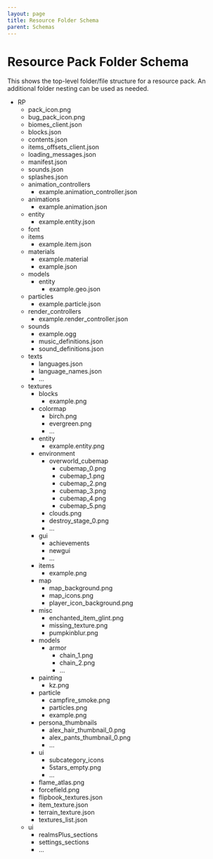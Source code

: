 ```yaml
---
layout: page
title: Resource Folder Schema
parent: Schemas
---
```


# Resource Pack Folder Schema

This shows the top-level folder/file structure for a resource pack. An additional folder nesting can be used as needed.

<!--
I also manually reordered, so files in the RP directory are at the top and the '...' "file" is at the bottom and looks like an image.

RP/manifest.json
RP/pack_icon.png
RP/sounds.json
RP/biomes_client.json
RP/animations/example.animation.json
RP/animation_controllers/example.animation_controller.json
RP/entity/example.entity.json
RP/models/entity/example.geo.json
RP/particles/example.particle.json
RP/items/example.item.json
RP/render_controllers/example.render_controller.json
RP/sounds/example.sound.ogg
RP/sounds/sound_definitions.json
RP/texts/languages.json
RP/textx/en_US.lang
RP/textures/item_texture.json
RP/textures/blocks/example.block.png
RP/textures/blocks/example.texture.variant.block/0.png
RP/textures/blocks/example.texture.variant.block/1.png
RP/textures/blocks/example.texture.variant.block/...
RP/textures/entity/example.entity.png
RP/textures/items/example.item.png
RP/textures/particle/example.particle.png
-->

<div markdown="0" class="folder-structure">
    <ul>
        <li><span class="folder">RP</span>
            <ul>
                <li><span class="image">pack_icon.png</span></li>
                <li><span class="image">bug_pack_icon.png</span></li>
                <li><span class="file">biomes_client.json</span></li>
                <li><span class="file">blocks.json</span></li>
                <li><span class="file">contents.json</span></li>
                <li><span class="file">items_offsets_client.json</span></li>
                <li><span class="file">loading_messages.json</span></li>
                <li><span class="file">manifest.json</span></li>
                <li><span class="file">sounds.json</span></li>
                <li><span class="file">splashes.json</span></li>
                <li><span class="folder">animation_controllers</span>
                    <ul>
                        <li><span class="file">example.animation_controller.json</span></li>
                    </ul>
                </li>
                <li><span class="folder">animations</span>
                    <ul>
                        <li><span class="file">example.animation.json</span></li>
                    </ul>
                </li>
                <li><span class="folder">entity</span>
                    <ul>
                        <li><span class="file">example.entity.json</span></li>
                    </ul>
                </li>
                <li><span class="folder">font</span></li>
                <li><span class="folder">items</span>
                    <ul>
                        <li><span class="file">example.item.json</span></li>
                    </ul>
                </li>
                <li><span class="folder">materials</span>
                    <ul>
                        <li><span class="file">example.material</span></li>
                        <li><span class="file">example.json</span></li>
                    </ul>
                </li>
                <li><span class="folder">models</span>
                    <ul>
                        <li><span class="folder">entity</span>
                            <ul>
                                <li><span class="file">example.geo.json</span></li>
                            </ul>
                        </li>
                    </ul>
                </li>
                <li><span class="folder">particles</span>
                    <ul>
                        <li><span class="file">example.particle.json</span></li>
                    </ul>
                </li>
                <li><span class="folder">render_controllers</span>
                    <ul>
                        <li><span class="file">example.render_controller.json</span></li>
                    </ul>
                </li>
                <li><span class="folder">sounds</span>
                    <ul>
                        <li><span class="file">example.ogg</span></li>
                        <li><span class="file">music_definitions.json</span></li>
                        <li><span class="file">sound_definitions.json</span></li>
                    </ul>
                </li>
                <li><span class="folder">texts</span>
                    <ul>
                        <li><span class="file">languages.json</span></li>
                        <li><span class="file">language_names.json</span></li>
                        <li><span class="file">...</span></li>
                    </ul>
                </li>
                <li><span class="folder">textures</span>
                    <ul>
                        <li><span class="folder">blocks</span>
                            <ul>
                                <li><span class="image">example.png</span></li>
                            </ul>
                        </li>
                        <li><span class="folder">colormap</span>
                            <ul>
                                <li><span class="image">birch.png</span></li>
                                <li><span class="image">evergreen.png</span></li>
                                <li><span class="image">...</span></li>
                            </ul>
                        </li>
                        <li><span class="folder">entity</span>
                            <ul>
                                <li><span class="image">example.entity.png</span></li>
                            </ul>
                        </li>
                        <li><span class="folder">environment</span>
                            <ul>
				<li><span class="folder">overworld_cubemap</span>
				<ul>
				<li><span class="image">cubemap_0.png</span></li>
				<li><span class="image">cubemap_1.png</span></li>
				<li><span class="image">cubemap_2.png</span></li>
				<li><span class="image">cubemap_3.png</span></li>
				<li><span class="image">cubemap_4.png</span></li>
				<li><span class="image">cubemap_5.png</span></li>
				</ul></li>
                                <li><span class="image">clouds.png</span></li>
                                <li><span class="image">destroy_stage_0.png</span></li>
                                <li><span class="image">...</span></li>
                            </ul>
                        </li>
                        <li><span class="folder">gui</span>
                            <ul>
                                <li><span class="folder">achievements</span></li>
                                <li><span class="folder">newgui</span></li>
                                <li><span class="image">...</span></li>
                            </ul>
                        </li>
                        <li><span class="folder">items</span>
                            <ul>
                                <li><span class="image">example.png</span></li>
                            </ul>
                        </li>
                        <li><span class="folder">map</span>
                            <ul>
                                <li><span class="image">map_background.png</span></li>
                                <li><span class="image">map_icons.png</span></li>
                                <li><span class="image">player_icon_background.png</span></li>
                            </ul>
                        </li>
                        <li><span class="folder">misc</span>
                            <ul>
                                <li><span class="image">enchanted_item_glint.png</span></li>
                                <li><span class="image">missing_texture.png</span></li>
                                <li><span class="image">pumpkinblur.png</span></li>
                            </ul>
                        </li>
                        <li><span class="folder">models</span>
                            <ul>
                                <li><span class="folder">armor</span>
                                    <ul>
                                        <li><span class="image">chain_1.png</span></li>
                                        <li><span class="image">chain_2.png</span></li>
                                        <li><span class="image">...</span></li>
                                    </ul>
                                </li>
                            </ul>
                        </li>
                        <li><span class="folder">painting</span>
                            <ul>
                                <li><span class="image">kz.png</span></li>
                            </ul>
                        </li>
                        <li><span class="folder">particle</span>
                            <ul>
                                <li><span class="image">campfire_smoke.png</span></li>
                                <li><span class="image">particles.png</span></li>
                                <li><span class="image">example.png</span></li>
                            </ul>
                        </li>
                        <li><span class="folder">persona_thumbnails</span>
                            <ul>
                                <li><span class="image">alex_hair_thumbnail_0.png</span></li>
                                <li><span class="image">alex_pants_thumbnail_0.png</span></li>
                                <li><span class="image">...</span></li>
                            </ul>
                        </li>
                        <li><span class="folder">ui</span>
                            <ul>
                                <li><span class="folder">subcategory_icons</span></li>
                                <li><span class="image">5stars_empty.png</span></li>
                                <li><span class="image">...</span></li>
                            </ul>
                        </li>
                        <li><span class="image">flame_atlas.png</span></li>
                        <li><span class="image">forcefield.png</span></li>
                        <li><span class="file">flipbook_textures.json</span></li>
                        <li><span class="file">item_texture.json</span></li>
                        <li><span class="file">terrain_texture.json</span></li>
                        <li><span class="file">textures_list.json</span></li>
                    </ul>
                </li>
                <li><span class="folder">ui</span>
                    <ul>
                        <li><span class="folder">realmsPlus_sections</span></li>
                        <li><span class="folder">settings_sections</span></li>
                        <li><span class="image">...</span></li>
                    </ul>
                </li>
            </ul>
        </li>
    </ul>
</div>
